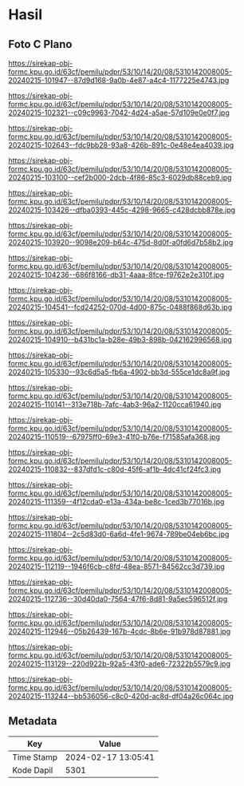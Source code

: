 # Hasil

## Foto C Plano

https://sirekap-obj-formc.kpu.go.id/63cf/pemilu/pdpr/53/10/14/20/08/5310142008005-20240215-101947--87d9d168-9a0b-4e87-a4c4-1177225e4743.jpg

https://sirekap-obj-formc.kpu.go.id/63cf/pemilu/pdpr/53/10/14/20/08/5310142008005-20240215-102321--c09c9963-7042-4d24-a5ae-57d109e0e0f7.jpg

https://sirekap-obj-formc.kpu.go.id/63cf/pemilu/pdpr/53/10/14/20/08/5310142008005-20240215-102643--fdc9bb28-93a8-426b-891c-0e48e4ea4039.jpg

https://sirekap-obj-formc.kpu.go.id/63cf/pemilu/pdpr/53/10/14/20/08/5310142008005-20240215-103100--cef2b000-2dcb-4f86-85c3-6029db88ceb9.jpg

https://sirekap-obj-formc.kpu.go.id/63cf/pemilu/pdpr/53/10/14/20/08/5310142008005-20240215-103426--dfba0393-445c-4298-9665-c428dcbb878e.jpg

https://sirekap-obj-formc.kpu.go.id/63cf/pemilu/pdpr/53/10/14/20/08/5310142008005-20240215-103920--9098e209-b64c-475d-8d0f-a0fd6d7b58b2.jpg

https://sirekap-obj-formc.kpu.go.id/63cf/pemilu/pdpr/53/10/14/20/08/5310142008005-20240215-104236--686f8166-db31-4aaa-8fce-f9762e2e310f.jpg

https://sirekap-obj-formc.kpu.go.id/63cf/pemilu/pdpr/53/10/14/20/08/5310142008005-20240215-104541--fcd24252-070d-4d00-875c-0488f868d63b.jpg

https://sirekap-obj-formc.kpu.go.id/63cf/pemilu/pdpr/53/10/14/20/08/5310142008005-20240215-104910--b431bc1a-b28e-49b3-898b-042162996568.jpg

https://sirekap-obj-formc.kpu.go.id/63cf/pemilu/pdpr/53/10/14/20/08/5310142008005-20240215-105330--93c6d5a5-fb6a-4902-bb3d-555ce1dc8a9f.jpg

https://sirekap-obj-formc.kpu.go.id/63cf/pemilu/pdpr/53/10/14/20/08/5310142008005-20240215-110141--313e718b-7afc-4ab3-96a2-1120cca61940.jpg

https://sirekap-obj-formc.kpu.go.id/63cf/pemilu/pdpr/53/10/14/20/08/5310142008005-20240215-110519--67975ff0-69e3-41f0-b76e-f71585afa368.jpg

https://sirekap-obj-formc.kpu.go.id/63cf/pemilu/pdpr/53/10/14/20/08/5310142008005-20240215-110832--837dfd1c-c80d-45f6-af1b-4dc41cf24fc3.jpg

https://sirekap-obj-formc.kpu.go.id/63cf/pemilu/pdpr/53/10/14/20/08/5310142008005-20240215-111359--4f12cda0-e13a-434a-be8c-1ced3b77016b.jpg

https://sirekap-obj-formc.kpu.go.id/63cf/pemilu/pdpr/53/10/14/20/08/5310142008005-20240215-111804--2c5d83d0-6a6d-4fe1-9674-789be04eb6bc.jpg

https://sirekap-obj-formc.kpu.go.id/63cf/pemilu/pdpr/53/10/14/20/08/5310142008005-20240215-112119--1946f6cb-c8fd-48ea-8571-84562cc3d739.jpg

https://sirekap-obj-formc.kpu.go.id/63cf/pemilu/pdpr/53/10/14/20/08/5310142008005-20240215-112736--30d40da0-7564-47f6-8d81-9a5ec596512f.jpg

https://sirekap-obj-formc.kpu.go.id/63cf/pemilu/pdpr/53/10/14/20/08/5310142008005-20240215-112946--05b26439-167b-4cdc-8b6e-91b978d87881.jpg

https://sirekap-obj-formc.kpu.go.id/63cf/pemilu/pdpr/53/10/14/20/08/5310142008005-20240215-113129--220d922b-92a5-43f0-ade6-72322b5579c9.jpg

https://sirekap-obj-formc.kpu.go.id/63cf/pemilu/pdpr/53/10/14/20/08/5310142008005-20240215-113244--bb536056-c8c0-420d-ac8d-df04a26c064c.jpg


## Metadata

| Key        | Value               |
| ---------- | ------------------- |
| Time Stamp | 2024-02-17 13:05:41 |
| Kode Dapil | 5301                |



